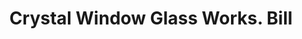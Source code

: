 ---
doi: 10.7916/D89W1SQ3
date_other: '1880'
date_other_textual: 1880-1889
form: printed ephemera
genre:
- Invoices
name:
- Crystal Window Glass Works
- Abel, Smith & Co.
object_in_context_url: https://biggert.cul.columbia.edu/items/view/ave_biggert_01706
subject_hierarchical_geographic:
- Pittsburgh, Pennsylvania, United States
subject_name:
- Crystal Window Glass Works
- Abel, Smith & Co.
title: Crystal Window Glass Works. Bill
sort_title: Crystal Window Glass Works. Bill
call_number: ave_biggert_01706
coordinates:
- 40.439722222222215,-79.97638888888889
pid: ave_biggert_01706
identifiers: ave_biggert_01706
canvas_id: ldpd:396964
permalink: "/items/ave_biggert_01706/"
layout: iiif-image-page
---